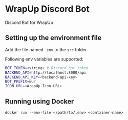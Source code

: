 # WrapUp Discord Bot

Discord Bot for WrapUp

## Setting up the environment file

Add the file named `.env` to the `src` folder.

Following env variables are supported:

``` bash
BOT_TOKEN=<string> # Discord bot token
BACKEND_API=http://localhost:8000/api
BACKEND_API_KEY=<backend-api-key>
BOT_PREFIX=wu?
ICON_URL=<WrapUp-Icon-URL>
```

## Running using Docker

`docker run --env-file </path/to/.env> <container-name>`
